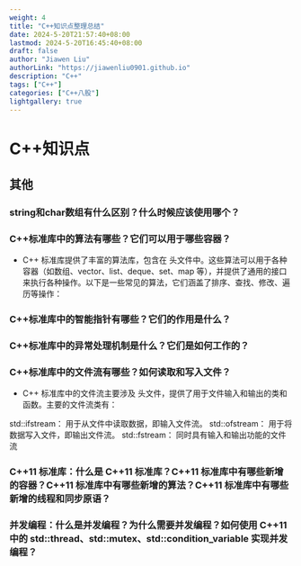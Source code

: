 ```yaml
---
weight: 4
title: "C++知识点整理总结"
date: 2024-5-20T21:57:40+08:00
lastmod: 2024-5-20T16:45:40+08:00
draft: false
author: "Jiawen Liu"
authorLink: "https://jiawenliu0901.github.io"
description: "C++"
tags: ["C++"]
categories: ["C++八股"]
lightgallery: true
---
```

# C++知识点

## 其他

### string和char数组有什么区别？什么时候应该使用哪个？

### C++标准库中的算法有哪些？它们可以用于哪些容器？

- C++ 标准库提供了丰富的算法库，包含在 <algorithm> 头文件中。这些算法可以用于各种容器（如数组、vector、list、deque、set、map 等），并提供了通用的接口来执行各种操作。以下是一些常见的算法，它们涵盖了排序、查找、修改、遍历等操作：

### C++标准库中的智能指针有哪些？它们的作用是什么？

### C++标准库中的异常处理机制是什么？它们是如何工作的？

### C++标准库中的文件流有哪些？如何读取和写入文件？

- C++ 标准库中的文件流主要涉及 <fstream> 头文件，提供了用于文件输入和输出的类和函数。主要的文件流类有：

std::ifstream： 用于从文件中读取数据，即输入文件流。
std::ofstream： 用于将数据写入文件，即输出文件流。
std::fstream： 同时具有输入和输出功能的文件流

### C++11 标准库：什么是 C++11 标准库？C++11 标准库中有哪些新增的容器？C++11 标准库中有哪些新增的算法？C++11 标准库中有哪些新增的线程和同步原语？

### 并发编程：什么是并发编程？为什么需要并发编程？如何使用 C++11 中的 std::thread、std::mutex、std::condition_variable 实现并发编程？
